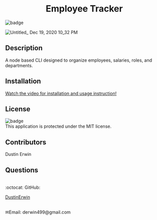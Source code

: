 <h1 align="center">Employee Tracker</h1>

![badge](https://img.shields.io/badge/license-MIT-blue)<br />

![Untitled_ Dec 19, 2020 10_32 PM](https://user-images.githubusercontent.com/70966543/102704521-8ae1d080-424a-11eb-95cb-903b44eae4fc.gif)

## Description

A node based CLI designed to organize employees, salaries, roles, and departments.

## Installation

[Watch the video for installation and usage instruction!](https://drive.google.com/file/d/1WStMu_wdDZVVrNM3JUjIglaXMQBl9j8z/view)

## License

![badge](https://img.shields.io/badge/license-MIT-blue)
<br />
This application is protected under the MIT license.

## Contributors

Dustin Erwin

## Questions

<br />
:octocat: GitHub:

[DustinErwin](https://github.com/DustinErwin) <br />

<br />
✉Email: derwin499@gmail.com
